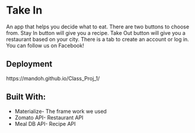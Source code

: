 # Take In
<p>An app that helps you decide what to eat. There are two buttons to choose from. Stay In button will give you a recipe. Take Out button will give you a restaurant based on your city. There is a tab to create an account or log in. You can follow us on Facebook! </p>

<h2>Deployment</h2>
<p>https://mandoh.github.io/Class_Proj_1/</p>

<h2>Built With: </h2>
<ul>
    <li>Materialize- The frame work we used</li>
    <li>Zomato API- Restaurant API </li>
    <li>Meal DB API- Recipe API</li>
</ul>



